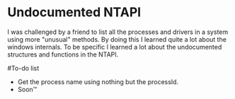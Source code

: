 # Undocumented NTAPI
I was challenged by a friend to list all the processes and drivers in a system using more "unusual" methods. By doing this I learned quite a lot about the windows internals. To be specific I learned a lot about the undocumented structures and functions in the NTAPI.

#To-do list
* Get the process name using nothing but the processId.
* Soon™
